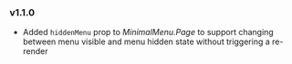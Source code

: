 ### v1.1.0

- Added `hiddenMenu` prop to _MinimalMenu.Page_ to support changing between menu visible and menu hidden state without triggering a re-render